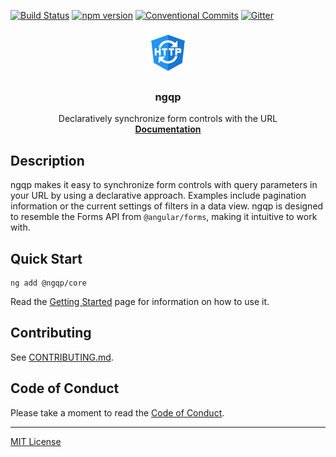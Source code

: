 [![Build Status](https://travis-ci.org/Airblader/ngqp.svg?branch=master)](https://travis-ci.org/Airblader/ngqp)
[![npm version](https://badge.fury.io/js/%40ngqp%2Fcore.svg)](https://www.npmjs.com/@ngqp/core)
[![Conventional Commits](https://img.shields.io/badge/Conventional%20Commits-1.0.0-green.svg)](https://conventionalcommits.org)
[![Gitter](https://img.shields.io/gitter/room/Airblader/ngqp.svg?style=flat-square)](https://gitter.im/ngqp)

<p align="center">
    <a href="https://ngqp.io">
        <img width="auto" height="72" src="https://raw.githubusercontent.com/Airblader/ngqp/master/logo.svg?sanitize=true" alt="ngqp logo">
    </a>
</p>

<h3 align="center">ngqp</h3>

<p align="center">
    Declaratively synchronize form controls with the URL
    <br>
    <a href="https://ngqp.io/#/docs"><strong>Documentation</strong></a>
</p>

## Description

ngqp makes it easy to synchronize form controls with query parameters in your URL by using a declarative approach. Examples
include pagination information or the current settings of filters in a data view. ngqp is designed to resemble the Forms API
from `@angular/forms`, making it intuitive to work with.

## Quick Start

```
ng add @ngqp/core
```

Read the [Getting Started](https://www.ngqp.io/#/getting-started) page for information on how to use it.

## Contributing

See [CONTRIBUTING.md][contributing].

## Code of Conduct

Please take a moment to read the [Code of Conduct][coc].

---

[MIT License][license]

[license]: https://www.github.com/Airblader/ngqp/blob/master/LICENSE
[contributing]: https://www.github.com/Airblader/ngqp/blob/master/CONTRIBUTING.md
[coc]: https://www.github.com/Airblader/ngqp/blob/master/CODE_OF_CONDUCT.md